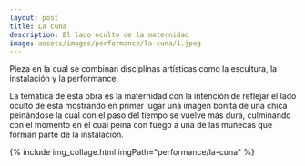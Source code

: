 ```yaml
---
layout: post
title: La cuna
description: El lado oculto de la maternidad
image: assets/images/performance/la-cuna/1.jpeg
---
```


Pieza en la cual se combinan disciplinas artísticas como la escultura, la instalación y la performance.

La temática de esta obra es la maternidad con la intención de reflejar el lado oculto de esta mostrando en primer lugar una imagen bonita de una chica peinándose la cual con el paso del tiempo se vuelve más dura, culminando con el momento en el cual peina con fuego a una de las muñecas que forman parte de la instalación.

{% include img_collage.html
    imgPath="performance/la-cuna"
%}